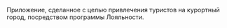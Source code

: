 Приложение, сделанное с целью привлечения туристов на курортный город, посредством программы Лояльности.
